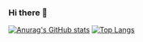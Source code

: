 ### Hi there 👋
[![Anurag's GitHub stats](https://github-readme-stats.vercel.app/api?username=olokken)](https://github.com/anuraghazra/github-readme-stats)
[![Top Langs](https://github-readme-stats.vercel.app/api/top-langs/?username=olokken&exclude_repo=Age-Estimator,lyrics-generator)](https://github.com/anuraghazra/github-readme-stats)

<!--
**olokken/olokken** is a ✨ _special_ ✨ repository because its `README.md` (this file) appears on your GitHub profile.


Here are some ideas to get you started:



- 🔭 I’m currently working on ...
- 🌱 I’m currently learning ...
- 👯 I’m looking to collaborate on ...
- 🤔 I’m looking for help with ...
- 💬 Ask me about ...
- 📫 How to reach me: ...
- 😄 Pronouns: ...
- ⚡ Fun fact: ...
-->
